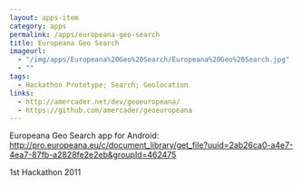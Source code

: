 ```yaml
---
layout: apps-item
category: apps
permalink: /apps/europeana-geo-search
title: Europeana Geo Search
imageurl:
  - "/img/apps/Europeana%20Geo%20Search/Europeana%20Geo%20Search.jpg"
  - ""
tags:
  - Hackathon Prototype; Search; Geolocation
links:
  - http://amercader.net/dev/geoeuropeana/
  - https://github.com/amercader/geoeuropeana
---
```


Europeana Geo Search app for Android: http://pro.europeana.eu/c/document_library/get_file?uuid=2ab26ca0-a4e7-4ea7-87fb-a2828fe2e2eb&groupId=462475

1st Hackathon 2011
